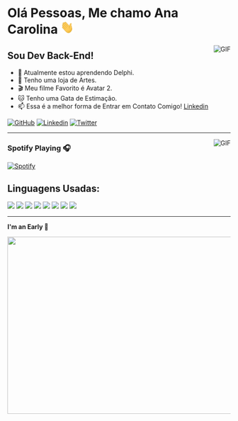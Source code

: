 # Olá Pessoas, Me chamo Ana Carolina <img width="30px" height="30" src="https://github.com/SatYu26/SatYu26/raw/master/Assets/Hi.gif" />

<img align="right" alt="GIF" height="160px" src="https://octodex.github.com/images/daftpunktocat-guy.gif" />

## Sou Dev Back-End! 

- 🌱 Atualmente estou aprendendo Delphi.
- 🎨 Tenho uma loja de Artes.
- 🎬 Meu filme Favorito é Avatar 2.
- 🐱 Tenho uma Gata de Estimação.
- 📫 Essa é a melhor forma de Entrar em Contato Comigo! [Linkedin](https://www.linkedin.com/in/anacarolsantos0205/)

[![GitHub](https://img.shields.io/badge/Github-100000?style=for-the-badge&logo=github&logoColor=white)](https://github.com/anabananapj)
[![Linkedin](https://img.shields.io/badge/Linkedin-0077B5?style=for-the-badge&logo=linkedin&logoColor=white)](https://www.linkedin.com/in/anacarolsantos0205/)
[![Twitter](https://img.shields.io/badge/Twitter-1DA1F2?style=for-the-badge&logo=twitter&logoColor=white)](https://twitter.com/anabananapj)

---

<img align="right" alt="GIF" height="170px" src="https://media.giphy.com/media/J5B1Y8QZnzXXbLQIBu/giphy.gif" />

### Spotify Playing 🎧

[![Spotify](https://novatorem-8kd4e13r9-anabananapj.vercel.app/api/spotify)](https://open.spotify.com/user/anabananapj)

## Linguagens Usadas:

<p align="left">

<img src="https://raw.githubusercontent.com/dustin100/dustin100/master/assests/javascript-plain.svg" height="auto" width="40">

<img src="https://raw.githubusercontent.com/dustin100/dustin100/master/assests/css3-original.svg" height="auto" width="40">

<img src="https://raw.githubusercontent.com/dustin100/dustin100/master/assests/jquery-plain.svg" height="auto" width="40">

<img src="https://raw.githubusercontent.com/dustin100/dustin100/master/assests/html5-original.svg" height="auto" width="40">

<img src="https://raw.githubusercontent.com/dustin100/dustin100/master/assests/bootstrap-plain.svg" height="auto" width="40">

<img src="https://raw.githubusercontent.com/dustin100/dustin100/master/assests/git-original.svg" height="auto" width="40">
  
<img src="https://cdn-icons-png.flaticon.com/512/5968/5968342.png" height="auto" width="40">
  
<img src="https://upload.wikimedia.org/wikipedia/en/thumb/b/b2/Embarcadero_Delphi_10.4_Sydney_Product_Logo_and_Icon.svg/1200px-Embarcadero_Delphi_10.4_Sydney_Product_Logo_and_Icon.svg.png" height="auto" width="40">
</p>

---


**I'm an Early 🐤** 







<img style="height:25rem;width:100rem;" src="https://i.pinimg.com/originals/82/0a/92/820a92e121ad8563e20079c787d77fd3.png"/> 


